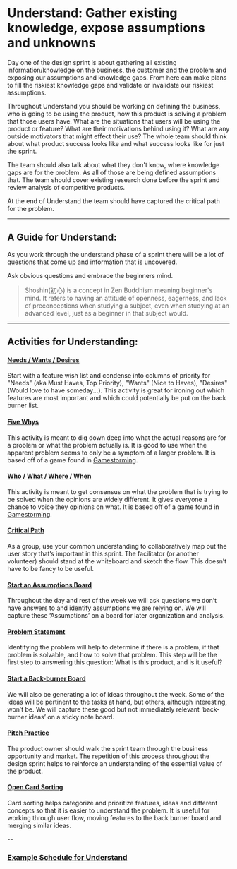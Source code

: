 # Understand: Gather existing knowledge, expose assumptions and unknowns

Day one of the design sprint is about gathering all existing
information/knowledge on the business, the customer and the problem and exposing
our assumptions and knowledge gaps. From here can make plans to fill the
riskiest knowledge gaps and validate or invalidate our riskiest assumptions.

Throughout Understand you should be working on defining the business, who is
going to be using the product, how this product is solving a problem that those
users have. What are the situations that users will be using the product or
feature? What are their motivations behind using it? What are any outside
motivators that might effect their use? The whole team should think about what
product success looks like and what success looks like for just the sprint.

The team should also talk about what they don't know, where knowledge gaps are
for the problem. As all of those are being defined assumptions that. The team
should cover existing research done before the sprint and review analysis of
competitive products.

At the end of Understand the team should have captured the critical path for the
problem.

---

## A Guide for Understand:

As you work through the understand phase of a sprint there will be a lot of
questions that come up and information that is uncovered.

Ask obvious questions and embrace the beginners mind.

> Shoshin(初心) is a concept in Zen Buddhism meaning beginner's mind. It refers
> to having an attitude of openness, eagerness, and lack of preconceptions when
> studying a subject, even when studying at an advanced level, just as a
> beginner in that subject would.

---

## Activities for Understanding:

#### [Needs / Wants / Desires](../Exercises/needs-wants-desires.md)

Start with a feature wish list and condense into columns of priority for
"Needs" (aka Must Haves, Top Priority), "Wants" (Nice to Haves), "Desires" (Would
love to have someday...). This activity is great for ironing out which features
are most important and which could potentially be put on the back burner list.

#### [Five Whys](../Exercises/five-whys.md)

This activity is meant to dig down deep into what the actual reasons are for a
problem or what the problem actually is. It is good to use when the apparent
problem seems to only be a symptom of a larger problem. It is based off of a
game found in
[Gamestorming](http://www.gamestorming.com/games-for-problem-solving/the-5-whys/).

#### [Who / What / Where / When](../Exercises/who-what-when-where.md)

This activity is meant to get consensus on what the problem that is trying to be
solved when the opinions are widely different. It gives everyone a chance to
voice they opinions on what. It is based off of a game found in
[Gamestorming](http://www.gamestorming.com/games-for-any-meeting/help-me-understand/).

#### [Critical Path](../Exercises/critical-path.md)

As a group, use your common understanding to collaboratively map out the user
story that’s important in this sprint. The facilitator (or another volunteer)
should stand at the whiteboard and sketch the flow. This doesn’t have to be
fancy to be useful.

#### [Start an Assumptions Board](../Exercises/assumptions.md)

Throughout the day and rest of the week we will ask questions we don’t have
answers to and identify assumptions we are relying on. We will capture these
‘Assumptions’ on a board for later organization and analysis.

#### [Problem Statement](../Exercises/problem-statement.md)

Identifying the problem will help to determine if there is a problem, if that
problem is solvable, and how to solve that problem. This step will be the first
step to answering this question: What is this product, and is it useful?

#### [Start a Back-burner Board](../Exercises/back-burner.md)

We will also be generating a lot of ideas throughout the week. Some of the ideas
will be pertinent to the tasks at hand, but others, although interesting, won’t
be. We will capture these good but not immediately relevant ‘back-burner ideas’
on a sticky note board.

#### [Pitch Practice](../Exercises/pitch-practice.md)

The product owner should walk the sprint team through the business opportunity
and market. The repetition of this process throughout the design sprint helps to
reinforce an understanding of the essential value of the product.

#### [Open Card Sorting](../Exercises/card-sorting.md)

Card sorting helps categorize and prioritize features, ideas and different concepts so that it is easier to understand the problem. It is useful for working through user flow, moving features to the back burner board and merging similar ideas.

--

### [Example Schedule for Understand](Schedule.md)
